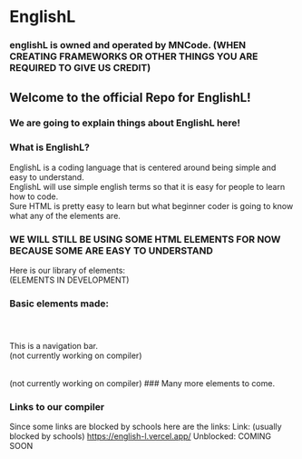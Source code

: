 # EnglishL
### englishL is owned and operated by MNCode. (WHEN CREATING FRAMEWORKS OR OTHER THINGS YOU ARE REQUIRED TO GIVE US CREDIT)
## Welcome to the official Repo for EnglishL!
### We are going to explain things about EnglishL here!

### What is EnglishL?
EnglishL is a coding language that is centered around being simple and easy to understand.\
EnglishL will use simple english terms so that it is easy for people to learn how to code.\
Sure HTML is pretty easy to learn but what beginner coder is going to know what any of the elements are.
### WE WILL STILL BE USING SOME HTML ELEMENTS FOR NOW BECAUSE SOME ARE EASY TO UNDERSTAND
Here is our library of elements:\
(ELEMENTS IN DEVELOPMENT)

### Basic elements made:

<header></header>
<footer></footer>
<navigate>This is a navigation bar.</navigate>
<main></main>
<section></section>
<meta-info></meta-info>
<link url="https://example.com"></link> (not currently working on compiler)
<big-h></big-h>
<medium-h></medium-h>
<h></h>
<small-h></small-h>
<tx></tx>
<table></table>
<pic alt="me" src="blank"> (not currently working on compiler)
<embed href="https://w3.com"></embed>
### Many more elements to come.

### Links to our compiler
Since some links are blocked by schools here are the links:
Link: (usually blocked by schools) https://english-l.vercel.app/
Unblocked: COMING SOON
